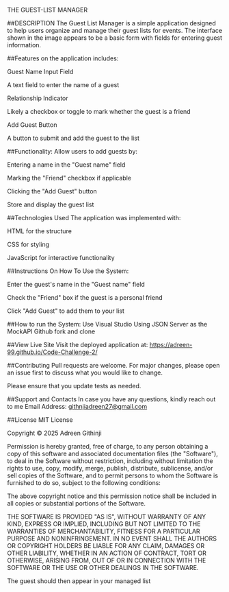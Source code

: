 THE GUEST-LIST MANAGER 
  
  ##DESCRIPTION
The Guest List Manager is a simple application designed to help users organize and manage their guest lists for events. The interface shown in the image appears to be a basic form with fields for entering guest information.

##Features on the application includes:

Guest Name Input Field

A text field to enter the name of a guest

Relationship Indicator

Likely a checkbox or toggle to mark whether the guest is a friend

Add Guest Button

A button to submit and add the guest to the list

##Functionality:
Allow users to add guests by:

Entering a name in the "Guest name" field

Marking the "Friend" checkbox if applicable

Clicking the "Add Guest" button

Store and display the guest list

##Technologies Used
The application was implemented with:

HTML for the structure

CSS for styling

JavaScript for interactive functionality


##Instructions On How To Use the System:

Enter the guest's name in the "Guest name" field

Check the "Friend" box if the guest is a personal friend

Click "Add Guest" to add them to your list

##How to run the System:
Use Visual Studio
Using JSON Server as the MockAPI
Github fork and clone 

##View Live Site
Visit the deployed application at: https://adreen-99.github.io/Code-Challenge-2/

##Contributing
Pull requests are welcome. For major changes, please open an issue first to discuss what you would like to change.

Please ensure that you update tests as needed.

##Support and Contacts
In case you have any questions, kindly reach out to me 
Email Address: githnjiadreen27@gmail.com

##License
MIT License

Copyright © 2025 Adreen Githinji

Permission is hereby granted, free of charge, to any person obtaining a copy of this software and associated documentation files (the "Software"), to deal in the Software without restriction, including without limitation the rights to use, copy, modify, merge, publish, distribute, sublicense, and/or sell copies of the Software, and to permit persons to whom the Software is furnished to do so, subject to the following conditions:

The above copyright notice and this permission notice shall be included in all copies or substantial portions of the Software.

THE SOFTWARE IS PROVIDED "AS IS", WITHOUT WARRANTY OF ANY KIND, EXPRESS OR IMPLIED, INCLUDING BUT NOT LIMITED TO THE WARRANTIES OF MERCHANTABILITY, FITNESS FOR A PARTICULAR PURPOSE AND NONINFRINGEMENT. IN NO EVENT SHALL THE AUTHORS OR COPYRIGHT HOLDERS BE LIABLE FOR ANY CLAIM, DAMAGES OR OTHER LIABILITY, WHETHER IN AN ACTION OF CONTRACT, TORT OR OTHERWISE, ARISING FROM, OUT OF OR IN CONNECTION WITH THE SOFTWARE OR THE USE OR OTHER DEALINGS IN THE SOFTWARE.


The guest should then appear in your managed list
